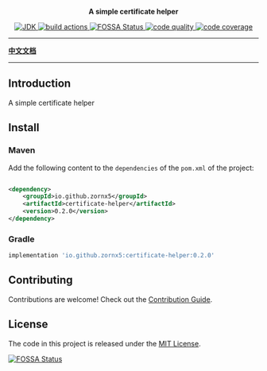 <p align="center">
    <strong>A simple certificate helper</strong>
</p>

<p align="center">
    <a target="_blank" href="https://www.oracle.com/java/technologies/javase/javase-jdk8-downloads.html">
        <img src="https://img.shields.io/badge/JDK-8+-green.svg" alt="JDK"/>
    </a>
    <a target="_blank" href="https://github.com/zornx5/certificate-helper">
        <img src="https://github.com/zornx5/certificate-helper/actions/workflows/gradle.yml/badge.svg" alt="build actions"/>
    </a>
    <a target="_blank" href="https://app.fossa.com/projects/git%2Bgithub.com%2Fzornx5%2Fcertificate-helper?ref=badge_shield">
        <img src="https://app.fossa.com/api/projects/git%2Bgithub.com%2Fzornx5%2Fcertificate-helper.svg?type=shield" alt="FOSSA Status"/>
    </a>
    <a href="https://www.codacy.com/gh/zornx5/certificate-helper/dashboard?utm_source=github.com&amp;utm_medium=referral&amp;utm_content=zornx5/certificate-helper&amp;utm_campaign=Badge_Grade">
        <img src="https://app.codacy.com/project/badge/Grade/88a8612afc1440c992d0c8a0f0666a07" alt="code quality"/>
    </a>
    <a href="https://codecov.io/gh/zornx5/certificate-helper">
        <img src="https://codecov.io/gh/zornx5/certificate-helper/branch/main/graph/badge.svg?token=D1ERZRC4Z2" alt="code coverage"/>
    </a>
</p>

-------------------------------------------------------------------------------

[**中文文档**](README.md)

-------------------------------------------------------------------------------

## Introduction

A simple certificate helper

## Install

### Maven

Add the following content to the `dependencies` of the `pom.xml` of the project:

```xml

<dependency>
    <groupId>io.github.zornx5</groupId>
    <artifactId>certificate-helper</artifactId>
    <version>0.2.0</version>
</dependency>
```

### Gradle

```gradle
implementation 'io.github.zornx5:certificate-helper:0.2.0'
```

## Contributing

Contributions are welcome! Check out the [Contribution Guide](CONTRIBUTING-EN.md).

## License

The code in this project is released under the [MIT License](LICENSE).

[![FOSSA Status](https://app.fossa.com/api/projects/git%2Bgithub.com%2Fzornx5%2Fcertificate-helper.svg?type=large)](https://app.fossa.com/projects/git%2Bgithub.com%2Fzornx5%2Fcertificate-helper?ref=badge_large)